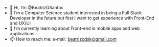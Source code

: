 - 👋 Hi, I’m @BeatrizOSantos
- 👀 I’m a Computer Science student interested in being a Full Stack Developer in the future but first I want to get experience with Front-End and UX/UI
- 🌱 I’m currently learning about Front-end in mobile apps and web applications
- 📫 How to reach me: 
        e-mail: beatrizodsk@gmail.com

<!---
BeatrizOSantos/BeatrizOSantos is a ✨ special ✨ repository because its `README.md` (this file) appears on your GitHub profile.
You can click the Preview link to take a look at your changes.
--->
